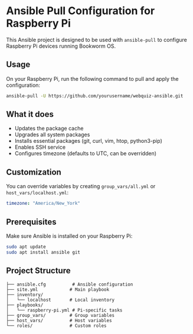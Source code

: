 # Ansible Pull Configuration for Raspberry Pi

This Ansible project is designed to be used with `ansible-pull` to configure Raspberry Pi devices running Bookworm OS.

## Usage

On your Raspberry Pi, run the following command to pull and apply the configuration:

```bash
ansible-pull -U https://github.com/yourusername/webquiz-ansible.git
```

## What it does

- Updates the package cache
- Upgrades all system packages
- Installs essential packages (git, curl, vim, htop, python3-pip)
- Enables SSH service
- Configures timezone (defaults to UTC, can be overridden)

## Customization

You can override variables by creating `group_vars/all.yml` or `host_vars/localhost.yml`:

```yaml
timezone: "America/New_York"
```

## Prerequisites

Make sure Ansible is installed on your Raspberry Pi:

```bash
sudo apt update
sudo apt install ansible git
```

## Project Structure

```
├── ansible.cfg          # Ansible configuration
├── site.yml            # Main playbook
├── inventory/
│   └── localhost       # Local inventory
├── playbooks/
│   └── raspberry-pi.yml # Pi-specific tasks
├── group_vars/         # Group variables
├── host_vars/          # Host variables
└── roles/              # Custom roles
```